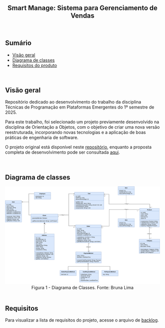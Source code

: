 <h2 align="center">Smart Manage: Sistema para Gerenciamento de Vendas</h2>
<br>

## Sumário
- [Visão geral](#visao-geral)
- [Diagrama de classes](#diagrama-de-classes)
- [Requisitos do produto](#requisitos-do-produto)

<br>

## Visão geral
Repositório dedicado ao desenvolvimento do trabalho da disciplina Técnicas de Programação em Plataformas Emergentes do 1º semestre de 2025.

Para este trabalho, foi selecionado um projeto previamente desenvolvido na disciplina de Orientação a Objetos, com o objetivo de criar uma nova versão reestruturada, incorporando novas tecnologias e a aplicação de boas práticas de engenharia de software.

O projeto original está disponível neste [repositório](https://gitlab.com/liander/ep1), enquanto a proposta completa de desenvolvimento pode ser consultada [aqui](https://gitlab.com/oofga/eps/eps_2019_2/ep1).

<br>

## Diagrama de classes

<img src="./docs/images/uml.svg">
<figcaption align="center" >Figura 1 - Diagrama de Classes. Fonte: Bruna Lima </figcaption>

<br>

## Requisitos

Para visualizar a lista de requisitos do projeto, acesse o arquivo de [backlog](./docs/backlog.md).